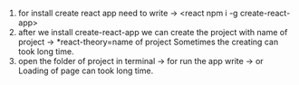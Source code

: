 1. for install create react app need to write -> <react npm i -g create-react-app>
2. after we install create-react-app we can create the project with name of project -> <npx create-react-app react-theory> *react-theory=name of project
Sometimes the creating can took long time.
3. open the folder of project in terminal -> for run the app write -> <npm run start> or <yarn start>
Loading of page can took long time.